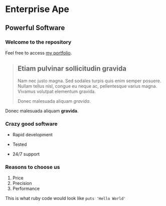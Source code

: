 Enterprise Ape
==============

Powerful Software
-----------------

### Welcome to the repository

Feel free to access [my portfolio](http://portfolio.jordanhudgens.com).

> ## Etiam pulvinar sollicitudin gravida
>
> Nam nec justo magna. Sed sodales turpis quis enim semper posuere. Nullam tellus nisl, congue eu neque ac, pellentesque varius magna. Vivamus volutpat elementum gravida.
>
> Donec malesuada aliquam *gravida*.

Donec malesuada aliquam **gravida**.

### Crazy good software
* Rapid development
+ Tested
- 24/7 support

### Reasons to choose us
1. Price
2. Precision
3. Performance

This is what ruby code would look like `puts 'Hello World'`